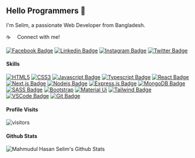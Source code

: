 
## Hello Programmers :wave:

I'm Selim, a passionate Web  Developer from Bangladesh. 

:coffee: &emsp;Connect with me!

[![Facebook Badge](https://img.shields.io/badge/Facebook-1877F2?style=for-the-badge&logo=facebook&logoColor=white)](https://facebook.com/selimthebrf) [![Linkedin Badge](https://img.shields.io/badge/LinkedIn-0077B5?style=for-the-badge&logo=linkedin&logoColor=white)](https://www.linkedin.com/in/mahmudul-hasan-selim-53659a1b3/) [![Instagram Badge](https://img.shields.io/badge/Instagram-E4405F?style=for-the-badge&logo=instagram&logoColor=white)](https://www.instagram.com/_mh_selim_/) [![Twitter Badge](https://img.shields.io/badge/Twitter-1DA1F2?style=for-the-badge&logo=twitter&logoColor=white)](https://twitter.com/mahmudul_selim)



#### Skills

[![HTML5](https://img.shields.io/badge/HTML5-E34F26?style=for-the-badge&logo=html5&logoColor=white)](#)
[![CSS3](https://img.shields.io/badge/CSS3-1572B6?style=for-the-badge&logo=css3&logoColor=white)](#)
[![Javascript Badge](https://img.shields.io/badge/-Javascript-F0DB4F?style=for-the-badge&labelColor=black&logo=javascript&logoColor=F0DB4F)](#) [![Typescript Badge](https://img.shields.io/badge/-Typescript-007acc?style=for-the-badge&labelColor=black&logo=typescript&logoColor=007acc)](#) [![React Badge](https://img.shields.io/badge/-React-61DBFB?style=for-the-badge&labelColor=black&logo=react&logoColor=61DBFB)](#) [![Next.js Badge](https://img.shields.io/badge/next.js-000000?style=for-the-badge&logo=nextdotjs&logoColor=white)](#) [![Nodejs Badge](https://img.shields.io/badge/-Nodejs-3C873A?style=for-the-badge&labelColor=black&logo=node.js&logoColor=3C873A)](#) [![Express.js Badge](https://img.shields.io/badge/Express.js-000000?style=for-the-badge&logo=express&logoColor=white)](#) [![MongoDB Badge](https://img.shields.io/badge/MongoDB-4EA94B?style=for-the-badge&logo=mongodb&logoColor=white)](#)[![SASS Badge](https://img.shields.io/badge/Sass-CC6699?style=for-the-badge&logo=sass&logoColor=white)](#)
[![Bootstrap](https://img.shields.io/badge/Bootstrap-563D7C?style=for-the-badge&logo=bootstrap&logoColor=white)](#)
[![Material Ui](https://img.shields.io/badge/Material--UI-0081CB?style=for-the-badge&logo=material-ui&logoColor=white)](#)
[![Tailwind Badge](https://img.shields.io/badge/Tailwind%20CSS-092749?style=for-the-badge&logo=tailwindcss&logoColor=06B6D4&labelColor=000000)](#) [![VSCode Badge](https://img.shields.io/badge/Visual_Studio-5C2D91?style=for-the-badge&logo=visual%20studio&logoColor=white)](#) [![Git Badge](https://img.shields.io/badge/Git-F05032?style=for-the-badge&logo=git&logoColor=white)](#)
<br >
#### Profile Visits

<!-- ![Visitor Count](https://profile-counter.glitch.me/mhselim103/count.svg) -->
![visitors](https://visitor-badge.glitch.me/badge?page_id=mhselim103)


#### Github Stats

![Mahmudul Hasan Selim's Github Stats](https://github-readme-stats.vercel.app/api?username=mhselim103&count_private=true&theme=tokyonight&hide=contribs,prs)

